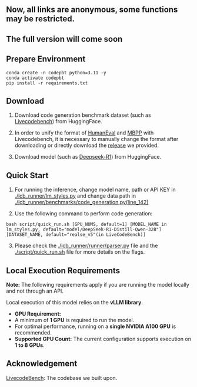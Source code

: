 ## Now, all links are anonymous, some functions may be restricted.
## The full version will come soon

## Prepare Environment


```
conda create -n codepbt python=3.11 -y
conda activate codepbt
pip install -r requirements.txt
```


## Download

1. Download code generation benchmark dataset (such as [Livecodebench](https://huggingface.co/datasets/livecodebench/code_generation)) from HuggingFace.

2. In order to unify the format of [HumanEval](https://huggingface.co/datasets/openai/openai_humaneval) and [MBPP](https://huggingface.co/datasets/google-research-datasets/mbpp) with Livecodebench, it is necessary to manually change the format after downloading or directly download the [release](https://XXXX) we provided.

3. Download model (such as [Deepseek-R1](https://huggingface.co/deepseek-ai/DeepSeek-R1-Distill-Qwen-32B)) from HuggingFace.





## Quick Start

1. For running the inference, change model name, path or API KEY in [./lcb_runner/lm_styles.py](./lcb_runner/lm_styles.py) and change data path in [./lcb_runner/benchmarks/code_generation.py(line_142)](./lcb_runner/benchmarks/code_generation.py#L142)

2. Use the following command to perform code generation:

```
bash script/quick_run.sh [GPU_NUMS, default=1] [MODEL_NAME in lm_styles.py, default="model/DeepSeek-R1-Distill-Qwen-32B"] [DATASET_NAME, default="realse_v5"(in LiveCodeBench)]
```


3. Please check the [./lcb_runner/runner/parser.py](./lcb_runner/runner/parser.py) file and the [./script/quick_run.sh](./script/quick_run.sh) file for more details on the flags.



## Local Execution Requirements

**Note:** The following requirements apply if you are running the model locally and not through an API.

Local execution of this model relies on the **vLLM library**.

*   **GPU Requirement:**
*   A minimum of **1 GPU** is required to run the model.
*   For optimal performance, running on a **single NVIDIA A100 GPU** is recommended.
*   **Supported GPU Count:** The current configuration supports execution on **1 to 8 GPUs**.



## Acknowledgement

[LivecodeBench](https://github.com/LiveCodeBench/LiveCodeBench): The codebase we built upon.

